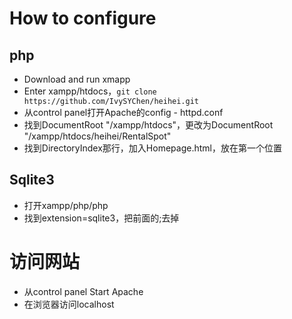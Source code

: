 # How to configure

## php
* Download and run xmapp
* Enter xampp/htdocs，`git clone https://github.com/IvySYChen/heihei.git`
* 从control panel打开Apache的config - httpd.conf
* 找到DocumentRoot "/xampp/htdocs"，更改为DocumentRoot "/xampp/htdocs/heihei/RentalSpot"
* 找到DirectoryIndex那行，加入Homepage.html，放在第一个位置

## Sqlite3
* 打开xampp/php/php
* 找到extension=sqlite3，把前面的;去掉

# 访问网站

* 从control panel Start Apache
* 在浏览器访问localhost
